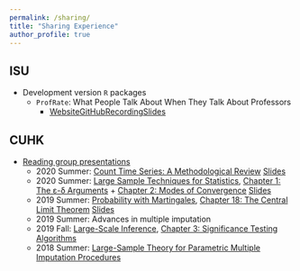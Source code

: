 ```yaml
---
permalink: /sharing/
title: "Sharing Experience"
author_profile: true
---
```




## ISU
- Development version `R` packages
    - `ProfRate`: What People Talk About When They Talk About Professors
        - [Website](https://m-fili.github.io/ProfRate/)[GitHub](https://github.com/m-fili/ProfRate)[Recording](https://iowastate.instructuremedia.com/embed/e92cc922-07ba-4124-8db8-9b8968ddc770)[Slides](https://drive.google.com/file/d/1i6fDxfNZ8XAOJ2dF_UlxQx1sL2uAs075/view)

## CUHK
- [Reading group presentations](https://sites.google.com/site/kwchankeith/e-learning/reading-group)
    - 2020 Summer: [Count Time Series: A Methodological Review](https://www.tandfonline.com/doi/abs/10.1080/01621459.2021.1904957?journalCode=uasa20) [Slides](https://drive.google.com/file/d/1f4w84om8-iRFVFKOnzhjv8kamCQ7z9U6/view)
    - 2020 Summer: [Large Sample Techniques for Statistics](https://link.springer.com/book/10.1007/978-1-4419-6827-2), [Chapter 1: The ε-δ Arguments](https://link.springer.com/chapter/10.1007/978-1-4419-6827-2_1) + [Chapter 2: Modes of Convergence](https://link.springer.com/chapter/10.1007/978-1-4419-6827-2_2) [Slides](https://drive.google.com/file/d/1XPkfY9jU3Uo7jVHMG56ydGQI5Or_PXqA/view)
    - 2019 Summer: [Probability with Martingales](https://www.cambridge.org/highereducation/books/probability-with-martingales/B4CFCE0D08930FB46C6E93E775503926#overview), [Chapter 18: The Central Limit Theorem](https://www.cambridge.org/highereducation/books/probability-with-martingales/B4CFCE0D08930FB46C6E93E775503926/the-central-limit-theorem/547E472FDC0321CA92DE81D79BF76573) [Slides](https://drive.google.com/file/d/1i8ej9k8pgqTkKo5Lyt-pzNGOKmy3vIi1/view)
    - 2019 Summer: Advances in multiple imputation
    - 2019 Fall: [Large-Scale Inference](https://www.cambridge.org/core/books/largescale-inference/A0B183B0080A92966497F12CE5D12589), [Chapter 3: Significance Testing Algorithms](https://www.cambridge.org/core/books/abs/largescale-inference/significance-testing-algorithms/BACC5CDFA5403FA2A727F12239D30C05)
    - 2018 Summer: [Large-Sample Theory for Parametric Multiple Imputation Procedures](https://www.jstor.org/stable/2337494)
    